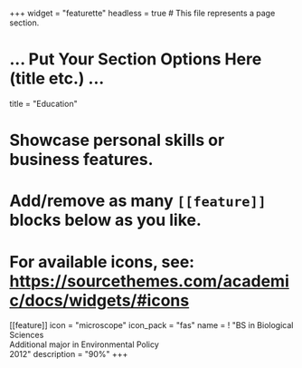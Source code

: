 +++
widget = "featurette"
headless = true  # This file represents a page section.

# ... Put Your Section Options Here (title etc.) ...
title = "Education" 

# Showcase personal skills or business features.
# Add/remove as many `[[feature]]` blocks below as you like.
# For available icons, see: https://sourcethemes.com/academic/docs/widgets/#icons
[[feature]]
  icon = "microscope"
  icon_pack = "fas"
  name = ! "BS in Biological Sciences<br>Additional major in Environmental Policy<br>2012"
  description = "90%"
+++
